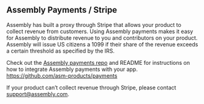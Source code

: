 
## Assembly Payments / Stripe

Assembly has built a proxy through Stripe that allows your product to collect
revenue from customers. Using Assembly payments makes it easy for Assembly to
distribute revenue to you and contributors on your product. Assembly will issue
US citizens a 1099 if their share of the revenue exceeds a certain threshold as
specified by the IRS.

Check out the [Assembly payments
repo](https://github.com/asm-products/payments) and README for instructions on
how to integrate Assembly payments with your app.
https://github.com/asm-products/payments

If your product can’t collect revenue through Stripe, please contact support@assembly.com.
